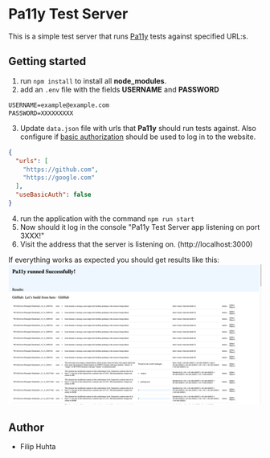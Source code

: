 # Pa11y Test Server
This is a simple test server that runs [Pa11y](https://pa11y.org/) tests against specified URL:s.

## Getting started
1. run `npm install` to install all **node_modules**.
2. add an `.env` file with the fields **USERNAME** and **PASSWORD**
```env
USERNAME=example@example.com
PASSWORD=XXXXXXXXX
```
3. Update `data.json` file with urls that **Pa11y** should run tests against. Also configure if [basic authorization](https://developer.mozilla.org/en-US/docs/Web/HTTP/Authentication#www-authenticate_and_proxy-authenticate_headers) should be used to log in to the website.
```json
{
  "urls": [
    "https://github.com",
    "https://google.com"
  ],
  "useBasicAuth": false
}
```
4. run the application with the command `npm run start`
5. Now should it log in the console "Pa11y Test Server app listening on port 3XXX!"
6. Visit the address that the server is listening on. (http://localhost:3000)

If everything works as expected you should get results like this:
![Image of Pa11y test server](https://github.com/filiphuhta/pa11y-test-server/blob/main/images/example.png)


## Author
- Filip Huhta